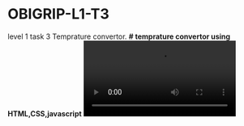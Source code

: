 # OBIGRIP-L1-T3
level 1 task 3 Temprature convertor.
<b># temprature convertor using HTML,CSS,javascript</b>
![](https://github.com/zoha1715/OBIGRIP-L1-T3/blob/main/final%20t3.mp4)
